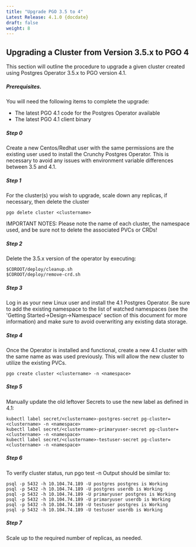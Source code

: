 ```yaml
---
title: "Upgrade PGO 3.5 to 4"
Latest Release: 4.1.0 {docdate}
draft: false
weight: 8
---
```


## Upgrading a Cluster from Version 3.5.x to PGO 4

This section will outline the procedure to upgrade a given cluster created using Postgres Operator 3.5.x to PGO version 4.1.

##### Prerequisites.
You will need the following items to complete the upgrade:

* The latest PGO 4.1 code for the Postgres Operator available
* The latest PGO 4.1 client binary

##### Step 0
Create a new Centos/Redhat user with the same permissions are the existing user used to install the Crunchy Postgres Operator. This is necessary to avoid any issues with environment variable differences between 3.5 and 4.1.

##### Step 1
For the cluster(s) you wish to upgrade, scale down any replicas, if necessary, then delete the cluster

	pgo delete cluster <clustername>

IMPORTANT NOTES:
Please note the name of each cluster, 
the namespace used, 
and be sure not to delete the associated PVCs or CRDs!

##### Step 2
Delete the 3.5.x version of the operator by executing:

	$COROOT/deploy/cleanup.sh
	$COROOT/deploy/remove-crd.sh

##### Step 3
Log in as your new Linux user and install the 4.1 Postgres Operator. Be sure to add the existing namespace to the list of watched namespaces (see the 'Getting Started->Design->Namespace' section of this document for more information)  and make sure to avoid overwriting any existing data storage.

##### Step 4
Once the Operator is installed and functional, create a new 4.1 cluster with the same name as was used previously. This will allow the new cluster to utilize the existing PVCs.

	pgo create cluster <clustername> -n <namespace>

##### Step 5
Manually update the old leftover Secrets to use the new label as defined in 4.1:

	kubectl label secret/<clustername>-postgres-secret pg-cluster=<clustername> -n <namespace>
	kubectl label secret/<clustername>-primaryuser-secret pg-cluster=<clustername> -n <namespace>
	kubectl label secret/<clustername>-testuser-secret pg-cluster=<clustername> -n <namespace>

##### Step 6
To verify cluster status, run 
	pgo test <clustername> -n <namespace>
Output should be similar to:
```
psql -p 5432 -h 10.104.74.189 -U postgres postgres is Working
psql -p 5432 -h 10.104.74.189 -U postgres userdb is Working
psql -p 5432 -h 10.104.74.189 -U primaryuser postgres is Working
psql -p 5432 -h 10.104.74.189 -U primaryuser userdb is Working
psql -p 5432 -h 10.104.74.189 -U testuser postgres is Working
psql -p 5432 -h 10.104.74.189 -U testuser userdb is Working
``` 
##### Step 7
Scale up to the required number of replicas, as needed.
